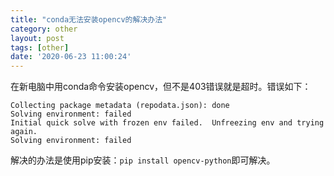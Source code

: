 ```yaml
---
title: "conda无法安装opencv的解决办法"
category: other
layout: post
tags: [other]
date: '2020-06-23 11:00:24'
---
```


在新电脑中用conda命令安装opencv，但不是403错误就是超时。错误如下：
```
Collecting package metadata (repodata.json): done
Solving environment: failed
Initial quick solve with frozen env failed.  Unfreezing env and trying again.
Solving environment: failed
```
解决的办法是使用pip安装：```pip install opencv-python```即可解决。
